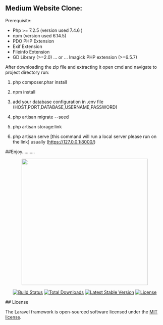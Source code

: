 

## Medium Website Clone:
Prerequisite:
- Php >= 7.2.5 (version used 7.4.6 )
- npm (version used 6.14.5)
- PDO PHP Extension
- Exif Extension
- Fileinfo Extension
- GD Library (>=2.0) … or … Imagick PHP extension (>=6.5.7)

After downloading the zip file and extracting it open cmd and navigate to project directory run:
    
    
  1. php composer.phar install
    
  2. npm install
    
  3. add your database configuration in .env file (HOST,PORT,DATABASE,USERNAME,PASSWORD)
        
  4. php artisan migrate --seed
    
  5. php artisan storage:link
    
  6. php artisan serve [this command will run a local server please run on the link] usually (https://127.0.0.1:8000/)                                        
    
    
        
##Enjoy..........
    

<p align="center"><img src="https://res.cloudinary.com/dtfbvvkyp/image/upload/v1566331377/laravel-logolockup-cmyk-red.svg" width="400"></p>

<p align="center">
<a href="https://travis-ci.org/laravel/framework"><img src="https://travis-ci.org/laravel/framework.svg" alt="Build Status"></a>
<a href="https://packagist.org/packages/laravel/framework"><img src="https://poser.pugx.org/laravel/framework/d/total.svg" alt="Total Downloads"></a>
<a href="https://packagist.org/packages/laravel/framework"><img src="https://poser.pugx.org/laravel/framework/v/stable.svg" alt="Latest Stable Version"></a>
<a href="https://packagist.org/packages/laravel/framework"><img src="https://poser.pugx.org/laravel/framework/license.svg" alt="License"></a>
</p>
## License

The Laravel framework is open-sourced software licensed under the [MIT license](https://opensource.org/licenses/MIT).
